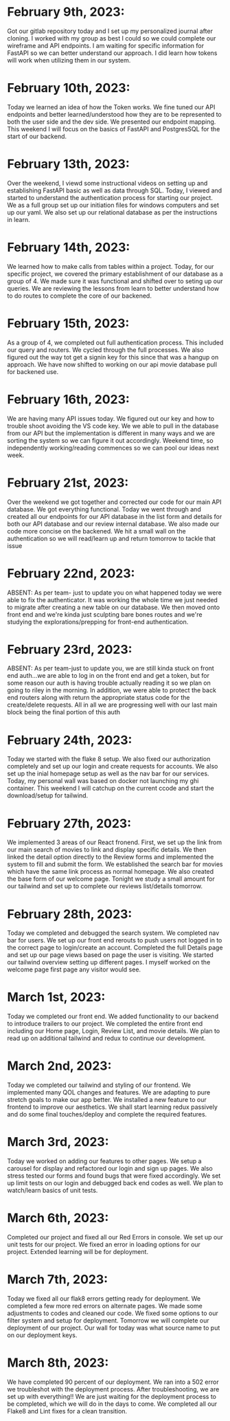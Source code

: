 # **February 9th, 2023:**
 Got our gitlab repository today and I set up my personalized journal after cloning. I worked with my group as best I could so we could complete our wireframe and API endpoints. I am waiting for specific information for FastAPI so we can better understand our approach. I did learn how tokens will work when utilizing them in our system.

# **February 10th, 2023:**
Today we learned an idea of how the Token works. We fine tuned our API endpoints and better learned/understood how they are to be represented to both the user side and the dev side. We presented our endpoint mapping. This weekend I will focus on the basics of FastAPI and PostgresSQL for the start of our backend.

# **February 13th, 2023:**
Over the weekend, I viewd some instructional videos on setting up and establishing FastAPI basic as well as data through SQL. Today, I viewed and started to understand the authentication process for starting our project. We as a full group set up our initiation files for windows computers and set up our yaml. We also set up our relational database as per the instructions in learn.

# **February 14th, 2023:**
We learned how to make calls from tables within a project. Today, for our specific project, we covered the primary establishment of our database as a group of 4. We made sure it was functional and shifted over to seting up our queries. We are reviewing the lessons from learn to better understand how to do routes to complete the core of our backened.

# **February 15th, 2023:**
As a group of 4, we completed out full authentication process. This included our query and routers. We cycled through the full processes. We also figured out the way tot get a signin key for this since that was a hangup on approach. We have now shifted to working on our api movie database pull for backened use.

# **February 16th, 2023:**
We are having many API issues today. We figured out our key and how to trouble shoot avoiding the VS code key. We we able to pull in the database from our API but the implementation is different in many ways and we are sorting the system so we can figure it out accordingly. Weekend time, so independently working/reading commences so we can pool our ideas next week.

# **February 21st, 2023:**
Over the weekend we got together and corrected our code for our main API database. We got everything functional. Today we went through and created all our endpoints for our API database in the list form and details for both our API database and our review internal database. We also made our code more concise on the backened. We hit a small wall on the authentication so we will read/learn up and return tomorrow to tackle that issue

# **February 22nd, 2023:**
ABSENT: As per team- just to update you on what happened today we were able to fix the authenticator. It was working the whole time we just needed to migrate after creating a new table on our database. We then moved onto front end and we're kinda just sculpting bare bones routes and we're studying the explorations/prepping for front-end authentication.

# **February 23rd, 2023:**
ABSENT: As per team-just to update you, we are still kinda stuck on front end auth...we are able to log in on the front end and get a token, but for some reason our auth is having trouble actually reading it so we plan on going to riley in the morning. In addition, we were able to protect the back end routers along with return the appropriate status code for the create/delete requests. All in all we are progressing well with our last main block being the final portion of this auth

# **February 24th, 2023:**
Today we started with the flake 8 setup. We also fixed our authorization completely and set up our login and create requests for accounts. We also set up the inial homepage setup as well as the nav bar for our services. Today, my personal wall was based on docker not  launching my ghi container. This weekend I will catchup on the current ccode and start the download/setup for tailwind.

# **February 27th, 2023:**
We implemented 3 areas of our React fronend. First, we set up the link from our main search of movies to link and display specific details. We then linked the detail option directly to the Review forms and implemented the system to fill and submit the form. We established the search bar for movies which have the same link process as normal homepage. We also created the base form of our welcome page. Tonight we study a small amount for our tailwind and set up to complete our reviews list/details tomorrow.

# **February 28th, 2023:**
Today we completed and debugged the search system. We completed nav bar for users. We set up our front end rerouts to push users not logged in to the correct page to login/create an account. Completed the full Details page and set up our page views based on page the user is visiting. We started our tailwind overview setting up different pages. I myself worked on the welcome page first page any visitor would see.

# **March 1st, 2023:**
Today we completed our front end. We added functionality to our backend to introduce trailers to our project. We completed the entire front end including our Home page, Login, Review List, and movie details. We plan to read up on additional tailwind and redux to continue our development.

# **March 2nd, 2023:**
Today we completed our tailwind and styling of our frontend. We implemented many QOL changes and features. We are adapting to pure stretch goals to make our app better. We installed a new feature to our frontend to improve our aesthetics. We shall start learning redux passively and do some final touches/deploy and complete the required features.

# **March 3rd, 2023:**
Today we worked on adding our features to other pages. We setup a carousel for display and refactored our login and sign up pages. We also stress tested our forms and found bugs that were fixed accordingly. We set up limit tests on our login and debugged back end codes as well. We plan to watch/learn basics of unit tests.

# **March 6th, 2023:**
Completed our project and fixed all our Red Errors in console. We set up our unit tests for our project. We fixed an error in loading options for our project. Extended learning will be for deployment.

# **March 7th, 2023:**
Today we fixed all our flak8 errors getting ready for deployment. We completed a few more red errors on alternate pages. We made some adjustments to codes and cleaned our code. We fixed some options to our filter system and setup for deployment. Tomorrow we will complete our deployment of our project. Our wall for today was what source name to put on our deployment keys.

# **March 8th, 2023:**
We have completed 90 percent of our deployment. We ran into a 502 error we troubleshot with the deployment process. After troubleshooting, we are set up with everything!! We are just waiting for the deployment process to be completed, which we will do in the days to come. We completed all our Flake8 and Lint fixes for a clean transition.
